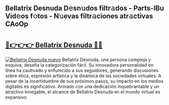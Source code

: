 ## Bellatrix Desnuda D𝚎sn𝚞dos filtr𝚊dos - Parts-IBu Vid𝚎os f𝚘tos - N𝚞evas filtr𝚊ciones atr𝚊ctivas CAoOp

# <h2><a href="http://mb0pqj.tromn.icu/?c=Bellatrix+Desnuda">🔗👉👉👉 Bellatrix Desnuda 🔗🔗</a></h2>

[![Bellatrix Desnuda nuevo](https://i.imgur.com/pEAQMta.gif)](http://mb0pqj.tromn.icu/?c=Bellatrix+Desnuda)
Bellatrix Desnuda, una persona compleja y esquiva, desafía la categorización fácil. Su innovadora personalidad en línea ha cautivado y enfurecido a sus seguidores, generando discusiones sobre ética, expresión artística y la dinámica de las sociedades virtuales. A pesar de la incertidumbre de sus próximos pasos, su impacto en los medios digitales es significativo. Armado con una dedicación inquebrantable y un atractivo innegable, el alcance de Bellatrix Desnuda en el mundo virtual es expansivo.

